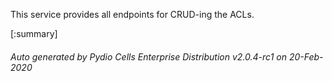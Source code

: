 






This service provides all endpoints for CRUD-ing the ACLs.

[:summary]

###### Auto generated by Pydio Cells Enterprise Distribution v2.0.4-rc1 on 20-Feb-2020
